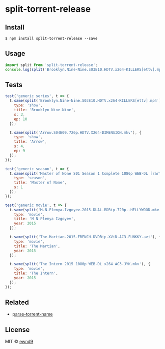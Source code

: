 # split-torrent-release

## Install

```
$ npm install split-torrent-release --save
```

## Usage

```js
import split from 'split-torrent-release';
console.log(split('Brooklyn.Nine-Nine.S03E10.HDTV.x264-KILLERS[ettv].mp4'));
```

## Tests

```js
test('generic series', t => {
  t.same(split('Brooklyn.Nine-Nine.S03E10.HDTV.x264-KILLERS[ettv].mp4'), {
    type: 'show',
    title: 'Brooklyn Nine-Nine',
    s: 3,
    ep: 10
  });

  t.same(split('Arrow.S04E09.720p.HDTV.X264-DIMENSION.mkv'), {
    type: 'show',
    title: 'Arrow',
    s: 4,
    ep: 9
  });
});

test('generic season', t => {
  t.same(split('Master of None S01 Season 1 Complete 1080p WEB-DL [rartv]'), {
    type: 'season',
    title: 'Master of None',
    s: 1
  });
});

test('generic movie', t => {
  t.same(split('M.N.Plemya.Izgoyev.2015.DUAL.BDRip.720p.-HELLYWOOD.mkv'), {
    type: 'movie',
    title: 'M N Plemya Izgoyev',
    year: 2015
  });

  t.same(split('The.Martian.2015.FRENCH.DVDRip.XViD.AC3-FUNKKY.avi'), {
    type: 'movie',
    title: 'The Martian',
    year: 2015
  });

  t.same(split('The Intern 2015 1080p WEB-DL x264 AC3-JYK.mkv'), {
    type: 'movie',
    title: 'The Intern',
    year: 2015
  });
});
```

## Related

- [parse-torrent-name](https://github.com/jzjzjzj/parse-torrent-name) 

## License

MIT © [ewnd9](http://ewnd9.com)
